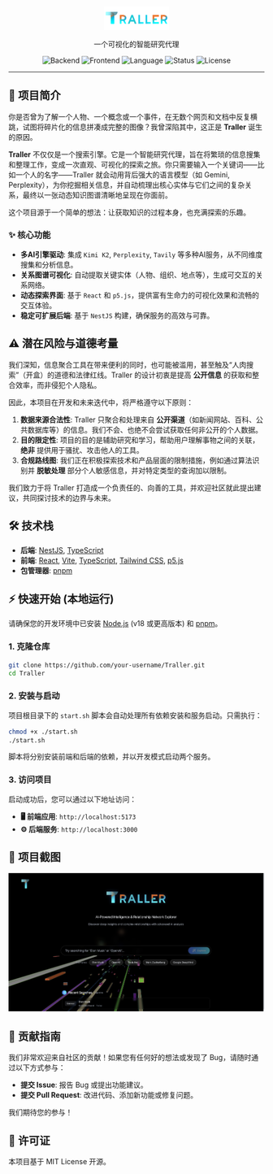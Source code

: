 <div align="center">
  <img src="./frontend/public/images/logos/logo title main-64.png" alt="Traller Logo" width="128"/>
  <p>一个可视化的智能研究代理</p>
</div>

<div align="center">
  <img alt="Backend" src="https://img.shields.io/badge/Backend-NestJS-ea2845?style=for-the-badge&logo=nestjs">
  <img alt="Frontend" src="https://img.shields.io/badge/Frontend-React-61DAFB?style=for-the-badge&logo=react">
  <img alt="Language" src="https://img.shields.io/badge/Language-TypeScript-blue?style=for-the-badge&logo=typescript">
  <img alt="Status" src="https://img.shields.io/badge/Status-In%20Development-blue?style=for-the-badge">
  <img alt="License" src="https://img.shields.io/badge/License-MIT-yellow.svg?style=for-the-badge">
</div>

---

## 🚀 项目简介

你是否曾为了解一个人物、一个概念或一个事件，在无数个网页和文档中反复横跳，试图将碎片化的信息拼凑成完整的图像？我曾深陷其中，这正是 **Traller** 诞生的原因。

**Traller** 不仅仅是一个搜索引擎。它是一个智能研究代理，旨在将繁琐的信息搜集和整理工作，变成一次直观、可视化的探索之旅。你只需要输入一个关键词——比如一个人的名字——Traller 就会动用背后强大的语言模型（如 Gemini, Perplexity），为你挖掘相关信息，并自动梳理出核心实体与它们之间的复杂关系，最终以一张动态知识图谱清晰地呈现在你面前。

这个项目源于一个简单的想法：让获取知识的过程本身，也充满探索的乐趣。

### ✨ 核心功能

- **多AI引擎驱动**: 集成 `Kimi K2`, `Perplexity`, `Tavily` 等多种AI服务，从不同维度搜集和分析信息。
- **关系图谱可视化**: 自动提取关键实体（人物、组织、地点等），生成可交互的关系网络。
- **动态探索界面**: 基于 `React` 和 `p5.js`，提供富有生命力的可视化效果和流畅的交互体验。
- **稳定可扩展后端**: 基于 `NestJS` 构建，确保服务的高效与可靠。

## ⚠️ 潜在风险与道德考量

我们深知，信息聚合工具在带来便利的同时，也可能被滥用，甚至触及“人肉搜索”（开盒）的道德和法律红线。Traller 的设计初衷是提高 **公开信息** 的获取和整合效率，而非侵犯个人隐私。

因此，本项目在开发和未来迭代中，将严格遵守以下原则：

1.  **数据来源合法性**: Traller 只聚合和处理来自 **公开渠道**（如新闻网站、百科、公共数据库等）的信息。我们不会、也绝不会尝试获取任何非公开的个人数据。
2.  **目的限定性**: 项目的目的是辅助研究和学习，帮助用户理解事物之间的关联， **绝非** 提供用于骚扰、攻击他人的工具。
3.  **合规路线图**: 我们正在积极探索技术和产品层面的限制措施，例如通过算法识别并 **脱敏处理** 部分个人敏感信息，并对特定类型的查询加以限制。

我们致力于将 Traller 打造成一个负责任的、向善的工具，并欢迎社区就此提出建议，共同探讨技术的边界与未来。

## 🛠️ 技术栈

- **后端**: [NestJS](https://nestjs.com/), [TypeScript](https://www.typescriptlang.org/)
- **前端**: [React](https://react.dev/), [Vite](https://vitejs.dev/), [TypeScript](https://www.typescriptlang.org/), [Tailwind CSS](https://tailwindcss.com/), [p5.js](https://p5js.org/)
- **包管理器**: [pnpm](https://pnpm.io/)

## ⚡ 快速开始 (本地运行)

请确保您的开发环境中已安装 [Node.js](https://nodejs.org/) (v18 或更高版本) 和 [pnpm](https://pnpm.io/)。

### 1. 克隆仓库

```bash
git clone https://github.com/your-username/Traller.git
cd Traller
```

### 2. 安装与启动

项目根目录下的 `start.sh` 脚本会自动处理所有依赖安装和服务启动。只需执行：

```bash
chmod +x ./start.sh
./start.sh
```

脚本将分别安装前端和后端的依赖，并以开发模式启动两个服务。

### 3. 访问项目

启动成功后，您可以通过以下地址访问：

- **🖥️ 前端应用**: `http://localhost:5173`
- **⚙️ 后端服务**: `http://localhost:3000`

## 📸 项目截图

![image](./frontend/public/images/logos/image.png)

## 🤝 贡献指南

我们非常欢迎来自社区的贡献！如果您有任何好的想法或发现了 Bug，请随时通过以下方式参与：

- **提交 Issue**: 报告 Bug 或提出功能建议。
- **提交 Pull Request**: 改进代码、添加新功能或修复问题。

我们期待您的参与！

## 📄 许可证

本项目基于 MIT License 开源。
